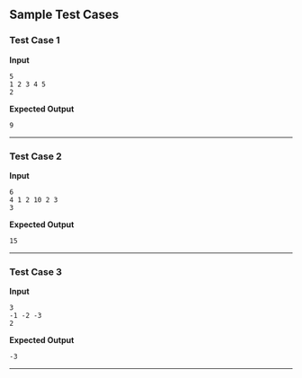## Sample Test Cases

### Test Case 1
**Input**
```
5
1 2 3 4 5
2
```
**Expected Output**
```
9
```

---

### Test Case 2
**Input**
```
6
4 1 2 10 2 3
3
```
**Expected Output**
```
15
```

---

### Test Case 3
**Input**
```
3
-1 -2 -3
2
```
**Expected Output**
```
-3
```

---
